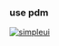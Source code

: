 ### use pdm


[![simpleui](https://img.shields.io/badge/developing%20with-Simpleui-2077ff.svg)](https://github.com/newpanjing/simpleui)

